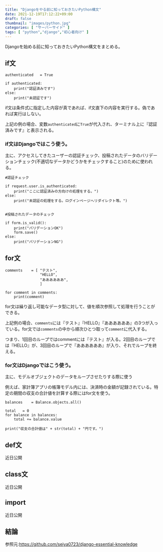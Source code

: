 ```yaml
---
title: "Djangoをやる前に知っておきたいPython構文"
date: 2021-12-19T17:12:22+09:00
draft: false
thumbnail: "images/python.jpg"
categories: [ "サーバーサイド" ]
tags: [ "python","django","初心者向け" ]
---
```



Djangoを始める前に知っておきたいPython構文をまとめる。

## if文

    authenticated   = True
    
    if authenticated:
        print("認証済みです")
    else:
        print("未認証です")
    
if文は条件式に指定した内容が真であれば、if文直下の内容を実行する。偽であれば実行はしない。

上記の例の場合、変数`authenticated`に`True`が代入され、ターミナル上に『認証済みです』と表示される。

### if文はDjangoではこう使う。


主に、アクセスしてきたユーザーの認証チェック、投稿されたデータのバリデーションチェック(不適切なデータかどうかをチェックすること)のために使われる。


    #認証チェック

    if request.user.is_authenticated:
        print("ここに認証済みの方向けの処理をする。")
    else:
        print("未認証の処理をする。ログインページへリダイレクト等。")


    #投稿されたデータのチェック

    if form.is_valid():
        print("バリデーションOK")
        form.save()
    else:
        print("バリデーションNG")


## for文
    
    comments    = [ "テスト",
                    "HELLO",
                    "ああああああ",
                    ]
    
    for comment in comments:
        print(comment)
    

for文は繰り返し可能なデータ型に対して、値を順次参照して処理を行うことができる。

上記例の場合、`comments`には『テスト』『HELLO』『ああああああ』の3つが入っている。for文では`comments`の中から順次ひとつ取って`comment`に代入する。

つまり、1回目のループではcommentには『テスト』が入る。2回目のループでは『HELLO』が、3回目のループで『ああああああ』が入り、それでループを終える。
    

### for文はDjangoではこう使う。

主に、モデルオブジェクトのデータをループさせたりする際に使う

例えば、家計簿アプリの帳簿モデル内には、決済時の金額が記録されている。特定の期間の収支の合計値を計算する際にはfor文を使う。

    balances    = Balance.objects.all()

    total   = 0
    for balance in balances:
        total += balance.value

    print("収支の合計値は" + str(total) + "円です。")


## def文

近日公開

## class文

近日公開


## import

近日公開


## 結論


参照元:https://github.com/seiya0723/django-essential-knowledge

